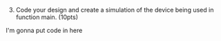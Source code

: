 
3. Code your design and create a simulation of the device being used in function main. (10pts)

I'm gonna put code in here